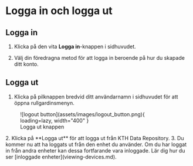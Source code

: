 # Logga in och logga ut

## Logga in

1. Klicka på den vita **Logga in**-knappen i sidhuvudet.

2. Välj din föredragna metod för att logga in beroende på hur du skapade ditt konto.

## Logga ut

1. Klicka på pilknappen bredvid ditt användarnamn i sidhuvudet för att öppna rullgardinsmenyn.

<figure markdown="span">
    ![logout button](assets/images/logout_button.png){ loading=lazy, width="400" }
  <figcaption>Logga ut knappen</figcaption>
</figure>
2. Klicka på **Logga ut** för att logga ut från KTH Data Repository.
3. Du kommer nu att ha loggats ut från den enhet du använder. Om du har loggat in från andra enheter kan dessa fortfarande vara inloggade. Lär dig hur du ser [inloggade enheter](viewing-devices.md).
